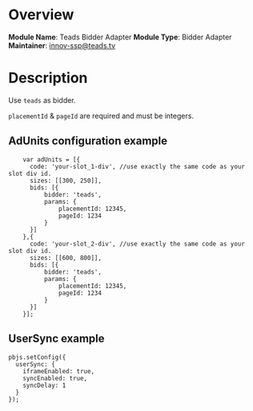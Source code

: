 # Overview

**Module Name**: Teads Bidder Adapter
**Module Type**: Bidder Adapter
**Maintainer**: innov-ssp@teads.tv

# Description

Use `teads` as bidder.

`placementId` & `pageId` are required and must be integers.

## AdUnits configuration example
```
    var adUnits = [{
      code: 'your-slot_1-div', //use exactly the same code as your slot div id.
      sizes: [[300, 250]],
      bids: [{
          bidder: 'teads',
          params: {
              placementId: 12345,
              pageId: 1234
          }
      }]
    },{
      code: 'your-slot_2-div', //use exactly the same code as your slot div id.
      sizes: [[600, 800]],
      bids: [{
          bidder: 'teads',
          params: {
              placementId: 12345,
              pageId: 1234
          }
      }]
    }];
```

## UserSync example

```
pbjs.setConfig({
  userSync: {
    iframeEnabled: true,
    syncEnabled: true,
    syncDelay: 1
  }
});
```
